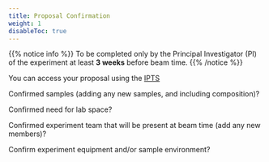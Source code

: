 ```yaml
---
title: Proposal Confirmation
weight: 1
disableToc: true
---
```


{{% notice info %}}
To be completed only by the Principal Investigator (PI) of the experiment at least **3 weeks** before beam time.
{{% /notice %}}

You can access your proposal using the [IPTS](https://extidp.ornl.gov/idp/SSO.saml2?SAMLRequest=hZJfb4IwFMW%2FCuk7IAjTNUACiImJ%2BxPZ9rCXpcHrbAJt11uc%2B%2FYrmE334p6a3p7T%2Bzu3TZB1raJ5b%2FZiAx89oHGOXSuQjgcp6bWgkiFHKlgHSE1D6%2FxuTUNvQpWWRjayJReW6w6GCNpwKYizWqTkLYiKqMiLOFjOgqqYVmU8m1fTMq6q%2FGZ%2BG0TEeQGNVp8Sa7cmxB5WAg0TxpYmwcwNQjcMn8KARjEN56%2FEWdgMXDAzuvbGKKS%2BD0fDt8qTWrTeuzz4duPX9YM3IIfEKaVAGK68Bt%2BcRLTptbaryzvV8oYb4iylbmCcYUp2rEUYSB9tWH6A30r%2Bk31o1nega9AH3sDzZn3mRIFMqcCz6xm2g7aVwlcSzQZQDRgkSwZ0Og5EZ9fsiX%2BpTE4Pfm%2FTrRaP0gb4GvA79k%2F4ocK37m6UUqOZQG6HYGNZts9SAzM2qtE9ED87tfz7rbJv&RelayState=https%3A%2F%2Fsnsapp1.sns.ornl.gov%2Fxprod%2Ff%3Fp%3D100%3A1)

<i class='fa fa-square-o'></i> Confirmed samples (adding any new samples, and including composition)?

<i class='fa fa-square-o'></i> Confirmed need for lab space?

<i class='fa fa-square-o'></i> Confirmed experiment team that will be present at beam time (add any new members)?

<i class='fa fa-square-o'></i> Confirm experiment equipment and/or sample environment?


